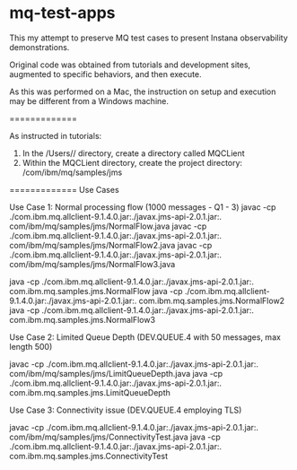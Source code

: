 # mq-test-apps

This my attempt to preserve MQ test cases to present Instana observability demonstrations. 

Original code was obtained from tutorials and development sites, augmented to specific behaviors, and then execute.

As this was performed on a Mac, the instruction on setup and execution may be different from a Windows machine.

=============

As instructed in tutorials:
1.  In the /Users/<user id>/ directory, create a directory called MQCLient
2.  Within the MQCLient directory, create the project directory:  /com/ibm/mq/samples/jms


=============
Use Cases


Use Case 1:  Normal processing flow (1000 messages - Q1 - 3)
javac -cp ./com.ibm.mq.allclient-9.1.4.0.jar:./javax.jms-api-2.0.1.jar:. com/ibm/mq/samples/jms/NormalFlow.java
javac -cp ./com.ibm.mq.allclient-9.1.4.0.jar:./javax.jms-api-2.0.1.jar:. com/ibm/mq/samples/jms/NormalFlow2.java
javac -cp ./com.ibm.mq.allclient-9.1.4.0.jar:./javax.jms-api-2.0.1.jar:. com/ibm/mq/samples/jms/NormalFlow3.java


java -cp ./com.ibm.mq.allclient-9.1.4.0.jar:./javax.jms-api-2.0.1.jar:. com.ibm.mq.samples.jms.NormalFlow
java -cp ./com.ibm.mq.allclient-9.1.4.0.jar:./javax.jms-api-2.0.1.jar:. com.ibm.mq.samples.jms.NormalFlow2
java -cp ./com.ibm.mq.allclient-9.1.4.0.jar:./javax.jms-api-2.0.1.jar:. com.ibm.mq.samples.jms.NormalFlow3


Use Case 2:  Limited Queue Depth (DEV.QUEUE.4 with 50 messages, max length 500)

javac -cp ./com.ibm.mq.allclient-9.1.4.0.jar:./javax.jms-api-2.0.1.jar:. com/ibm/mq/samples/jms/LimitQueueDepth.java
java -cp ./com.ibm.mq.allclient-9.1.4.0.jar:./javax.jms-api-2.0.1.jar:. com.ibm.mq.samples.jms.LimitQueueDepth

Use Case 3:  Connectivity issue (DEV.QUEUE.4 employing TLS)

javac -cp ./com.ibm.mq.allclient-9.1.4.0.jar:./javax.jms-api-2.0.1.jar:. com/ibm/mq/samples/jms/ConnectivityTest.java
java -cp ./com.ibm.mq.allclient-9.1.4.0.jar:./javax.jms-api-2.0.1.jar:. com.ibm.mq.samples.jms.ConnectivityTest
